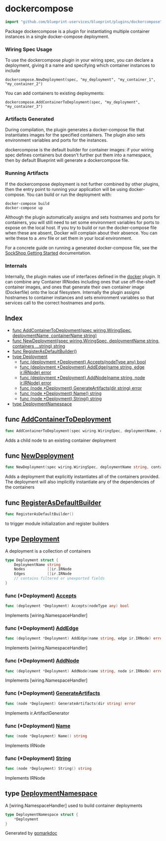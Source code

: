 <!-- Code generated by gomarkdoc. DO NOT EDIT -->

# dockercompose

```go
import "github.com/blueprint-uservices/blueprint/plugins/dockercompose"
```

Package dockercompose is a plugin for instantiating multiple container instances in a single docker\-compose deployment.

### Wiring Spec Usage

To use the dockercompose plugin in your wiring spec, you can declare a deployment, giving it a name and specifying which container instances to include

```
dockercompose.NewDeployment(spec, "my_deployment", "my_container_1", "my_container_2")
```

You can add containers to existing deployments:

```
dockercompose.AddContainerToDeployment(spec, "my_deployment", "my_container_3")
```

### Artifacts Generated

During compilation, the plugin generates a docker\-compose file that instantiates images for the specified containers. The plugin also sets environment variables and ports for the instances.

dockercompose is the default builder for container images: if your wiring spec defines containers but doesn't further put them into a namespace, then by default Blueprint will generate a dockercompose file.

### Running Artifacts

If the dockercompose deployment is not further combined by other plugins, then the entry point to running your application will be using docker\-compose. You can build or run the deployment with:

```
docker-compose build
docker-compose up
```

Although the plugin automatically assigns and sets hostnames and ports for containers, you will still need to set some environment variables for ports to expose on the local host. If you try to build or run the docker\-compose file when these are absent, Docker will complain about their absence. You can write these to a .env file or set them in your local environment.

For a concrete guide on running a generated docker\-compose file, see the [SockShop Getting Started](<https://github.com/Blueprint-uServices/blueprint/tree/main/examples/sockshop>) documentation.

### Internals

Internally, the plugin makes use of interfaces defined in the [docker](<https://github.com/Blueprint-uServices/blueprint/tree/main/plugins/docker>) plugin. It can combine any Container IRNodes including ones that use off\-the\-shelf container images, and ones that generate their own container image \(Dockerfile\) onto the local filesystem. Internally the plugin assigns hostnames to container instances and sets environment variables so that services call to the correct hostnames and ports.

## Index

- [func AddContainerToDeployment\(spec wiring.WiringSpec, deploymentName, containerName string\)](<#AddContainerToDeployment>)
- [func NewDeployment\(spec wiring.WiringSpec, deploymentName string, containers ...string\) string](<#NewDeployment>)
- [func RegisterAsDefaultBuilder\(\)](<#RegisterAsDefaultBuilder>)
- [type Deployment](<#Deployment>)
  - [func \(deployment \*Deployment\) Accepts\(nodeType any\) bool](<#Deployment.Accepts>)
  - [func \(deployment \*Deployment\) AddEdge\(name string, edge ir.IRNode\) error](<#Deployment.AddEdge>)
  - [func \(deployment \*Deployment\) AddNode\(name string, node ir.IRNode\) error](<#Deployment.AddNode>)
  - [func \(node \*Deployment\) GenerateArtifacts\(dir string\) error](<#Deployment.GenerateArtifacts>)
  - [func \(node \*Deployment\) Name\(\) string](<#Deployment.Name>)
  - [func \(node \*Deployment\) String\(\) string](<#Deployment.String>)
- [type DeploymentNamespace](<#DeploymentNamespace>)


<a name="AddContainerToDeployment"></a>
## func [AddContainerToDeployment](<https://github.com/blueprint-uservices/blueprint/blob/main/plugins/dockercompose/wiring.go#L59>)

```go
func AddContainerToDeployment(spec wiring.WiringSpec, deploymentName, containerName string)
```

Adds a child node to an existing container deployment

<a name="NewDeployment"></a>
## func [NewDeployment](<https://github.com/blueprint-uservices/blueprint/blob/main/plugins/dockercompose/wiring.go#L65>)

```go
func NewDeployment(spec wiring.WiringSpec, deploymentName string, containers ...string) string
```

Adds a deployment that explicitly instantiates all of the containers provided. The deployment will also implicitly instantiate any of the dependencies of the containers

<a name="RegisterAsDefaultBuilder"></a>
## func [RegisterAsDefaultBuilder](<https://github.com/blueprint-uservices/blueprint/blob/main/plugins/dockercompose/defaults.go#L10>)

```go
func RegisterAsDefaultBuilder()
```

to trigger module initialization and register builders

<a name="Deployment"></a>
## type [Deployment](<https://github.com/blueprint-uservices/blueprint/blob/main/plugins/dockercompose/ir.go#L8-L15>)

A deployment is a collection of containers

```go
type Deployment struct {
    DeploymentName string
    Nodes          []ir.IRNode
    Edges          []ir.IRNode
    // contains filtered or unexported fields
}
```

<a name="Deployment.Accepts"></a>
### func \(\*Deployment\) [Accepts](<https://github.com/blueprint-uservices/blueprint/blob/main/plugins/dockercompose/wiring.go#L86>)

```go
func (deployment *Deployment) Accepts(nodeType any) bool
```

Implements \[wiring.NamespaceHandler\]

<a name="Deployment.AddEdge"></a>
### func \(\*Deployment\) [AddEdge](<https://github.com/blueprint-uservices/blueprint/blob/main/plugins/dockercompose/wiring.go#L92>)

```go
func (deployment *Deployment) AddEdge(name string, edge ir.IRNode) error
```

Implements \[wiring.NamespaceHandler\]

<a name="Deployment.AddNode"></a>
### func \(\*Deployment\) [AddNode](<https://github.com/blueprint-uservices/blueprint/blob/main/plugins/dockercompose/wiring.go#L98>)

```go
func (deployment *Deployment) AddNode(name string, node ir.IRNode) error
```

Implements \[wiring.NamespaceHandler\]

<a name="Deployment.GenerateArtifacts"></a>
### func \(\*Deployment\) [GenerateArtifacts](<https://github.com/blueprint-uservices/blueprint/blob/main/plugins/dockercompose/deploy.go#L50>)

```go
func (node *Deployment) GenerateArtifacts(dir string) error
```

Implements ir.ArtifactGenerator

<a name="Deployment.Name"></a>
### func \(\*Deployment\) [Name](<https://github.com/blueprint-uservices/blueprint/blob/main/plugins/dockercompose/ir.go#L18>)

```go
func (node *Deployment) Name() string
```

Implements IRNode

<a name="Deployment.String"></a>
### func \(\*Deployment\) [String](<https://github.com/blueprint-uservices/blueprint/blob/main/plugins/dockercompose/ir.go#L23>)

```go
func (node *Deployment) String() string
```

Implements IRNode

<a name="DeploymentNamespace"></a>
## type [DeploymentNamespace](<https://github.com/blueprint-uservices/blueprint/blob/main/plugins/dockercompose/wiring.go#L81-L83>)

A \[wiring.NamespaceHandler\] used to build container deployments

```go
type DeploymentNamespace struct {
    *Deployment
}
```

Generated by [gomarkdoc](<https://github.com/princjef/gomarkdoc>)
